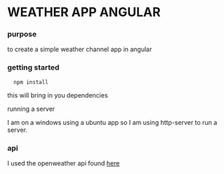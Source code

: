 # WEATHER APP ANGULAR

### purpose
to create a simple weather channel app in angular

### getting started

```
  npm install
```

this will bring in you dependencies

running a server

I am on a windows using a ubuntu app so I am using http-server to run a server.

### api

I used the openweather api found [here](https://openweathermap.org/api)
